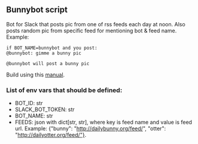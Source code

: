 ## Bunnybot script
Bot for Slack that posts pic from one of rss feeds each day at noon.
Also posts random pic from specific feed for mentioning bot & feed name.
Example:

    if BOT_NAME=bunnybot and you post:
    @bunnybot: gimme a bunny pic

    @bunnybot will post a bunny pic


Build using this [manual](https://www.fullstackpython.com/blog/build-first-slack-bot-python.html).

### List of env vars that should be defined:

- BOT_ID: str
- SLACK_BOT_TOKEN: str
- BOT_NAME: str
- FEEDS: json with dict[str, str], where key is feed name and value is feed url. Example: {"bunny": "http://dailybunny.org/feed/", "otter": "http://dailyotter.org/feed/"}.